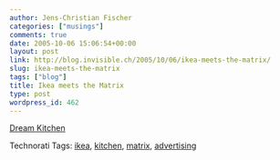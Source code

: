 ```yaml
---
author: Jens-Christian Fischer
categories: ["musings"]
comments: true
date: 2005-10-06 15:06:54+00:00
layout: post
link: http://blog.invisible.ch/2005/10/06/ikea-meets-the-matrix/
slug: ikea-meets-the-matrix
tags: ["blog"]
title: Ikea meets the Matrix
type: post
wordpress_id: 462
---
```



[Dream Kitchen](http://www.ikea.com/ms/sv_SE/kampanj/fy06_dromkok/dromkok.html)





Technorati Tags: [ikea](http://technorati.com/tag/ikea), [kitchen](http://technorati.com/tag/kitchen), [matrix](http://technorati.com/tag/matrix), [advertising](http://technorati.com/tag/advertising)

